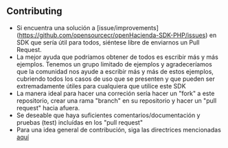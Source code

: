 ## Contributing

* Si encuentra una solución a [issue/improvements] (https://github.com/opensourcecr/openHacienda-SDK-PHP/issues) en SDK que sería útil para todos, siéntese libre de enviarnos un Pull Request.
* La mejor ayuda que podríamos obtener de todos es escribir más y más ejemplos. Tenemos un grupo limitado de ejemplos y agradeceríamos que la comunidad nos ayude a escribir más y más de estos ejemplos, cubriendo todos los casos de uso que se presenten y que pueden ser extremadamente útiles para cualquiera que utilice este SDK
* La manera ideal para hacer una correción sería hacer un "fork" a este repositorio, crear una rama "branch" en su repositorio y hacer un "pull request" hacia afuera.
* Se deseable que haya suficientes comentarios/documentación y pruebas (test) incluídas en los "pull request"
* Para una idea general de contribución, siga las directrices mencionadas [aquí](https://guides.github.com/activities/contributing-to-open-source/)